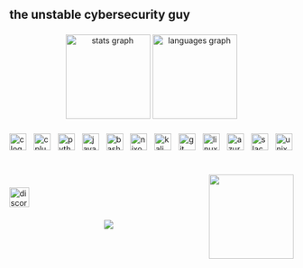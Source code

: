 <h2 align="left">the unstable cybersecurity guy</h2>

###

<div align="center">
  <img src="https://github-readme-stats.vercel.app/api?username=SaintHelios&hide_title=false&hide_rank=false&show_icons=true&include_all_commits=true&count_private=true&disable_animations=false&theme=dracula&locale=en&hide_border=true&order=1" height="150" alt="stats graph"  />
  <img src="https://github-readme-stats.vercel.app/api/top-langs?username=SaintHelios&locale=en&hide_title=false&layout=compact&card_width=320&langs_count=5&theme=dracula&hide_border=true&order=2&custom_title=C%20Supremacy." height="150" alt="languages graph"  />
</div>

###

<div align="left">
  <img src="https://skillicons.dev/icons?i=c" height="30" alt="c logo"  />
  <img width="5" />
  <img src="https://skillicons.dev/icons?i=cpp" height="30" alt="cplusplus logo"  />
  <img width="5" />
  <img src="https://skillicons.dev/icons?i=py" height="30" alt="python logo"  />
  <img width="5" />
  <img src="https://skillicons.dev/icons?i=js" height="30" alt="javascript logo"  />
  <img width="5" />
  <img src="https://skillicons.dev/icons?i=bash" height="30" alt="bash logo"  />
  <img width="5" />
  <img src="https://img.shields.io/badge/NixOS-5277C3?logo=nixos&logoColor=white&style=for-the-badge" height="30" alt="nixos logo"  />
  <img width="5" />
  <img src="https://img.shields.io/badge/Pentesting-DC143C?style=for-the-badge&logo=kalilinux" height="30" alt="kali logo"  />
  <img width="5" />
  <img src="https://img.shields.io/badge/Git-F05032?logo=git&logoColor=white&style=for-the-badge" height="30" alt="git logo"  />
  <img width="5" />
  <img src="https://img.shields.io/badge/Linux-FCC624?logo=linux&logoColor=black&style=for-the-badge" height="30" alt="linux logo"  />
  <img width="5" />
  <img src="https://cdn.jsdelivr.net/gh/devicons/devicon/icons/azure/azure-original.svg" height="30" alt="azure logo"  />
  <img width="5" />
  <img src="https://cdn.jsdelivr.net/gh/devicons/devicon/icons/slack/slack-original.svg" height="30" alt="slack logo"  />
  <img width="5" />
  <img src="https://cdn.jsdelivr.net/gh/devicons/devicon/icons/unix/unix-original.svg" height="30" alt="unix logo"  />
</div>

###

<br clear="both">

<img align="right" height="150" src="https://i.imgur.com/VjER2ui.gif"  />

###

<div align="left">
  <img src="https://img.shields.io/static/v1?message=@helioscq&logo=discord&label=&color=7289DA&logoColor=white&labelColor=&style=for-the-badge" height="35" alt="discord logo"  />
</div>

###

<div align="center">
  <img src="https://visitor-badge.laobi.icu/badge?page_id=SaintHelios.SaintHelios&"  />
</div>

###
